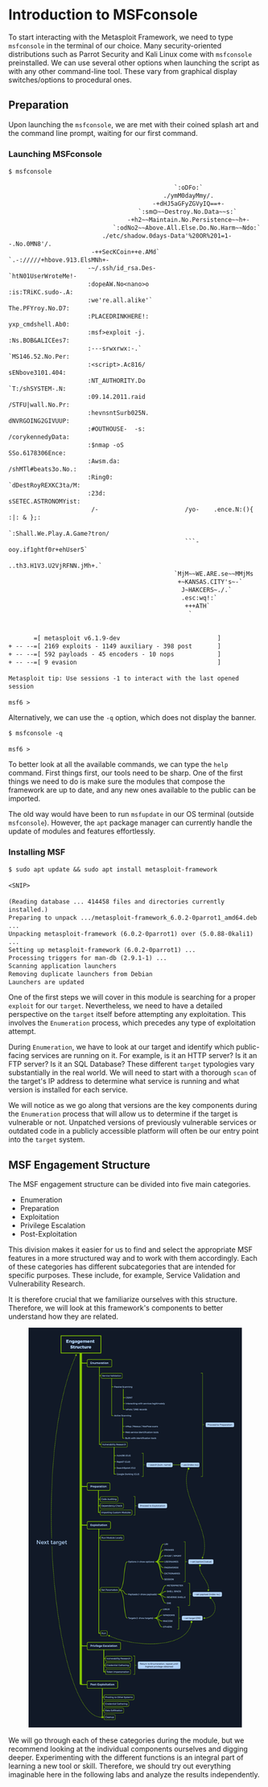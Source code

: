 # Introduction to MSFconsole

To start interacting with the Metasploit Framework, we need to type `msfconsole` in the terminal of our choice. Many security-oriented distributions such as Parrot Security and Kali Linux come with `msfconsole` preinstalled. We can use several other options when launching the script as with any other command-line tool. These vary from graphical display switches/options to procedural ones.

## Preparation

Upon launching the `msfconsole`, we are met with their coined splash art and the command line prompt, waiting for our first command.

### **Launching MSFconsole**

````shell-session
$ msfconsole
                                                  
                                              `:oDFo:`                            
                                           ./ymM0dayMmy/.                          
                                        -+dHJ5aGFyZGVyIQ==+-                    
                                    `:sm⏣~~Destroy.No.Data~~s:`                
                                 -+h2~~Maintain.No.Persistence~~h+-              
                             `:odNo2~~Above.All.Else.Do.No.Harm~~Ndo:`          
                          ./etc/shadow.0days-Data'%20OR%201=1--.No.0MN8'/.      
                       -++SecKCoin++e.AMd`       `.-://///+hbove.913.ElsMNh+-    
                      -~/.ssh/id_rsa.Des-                  `htN01UserWroteMe!-  
                      :dopeAW.No<nano>o                     :is:TЯiKC.sudo-.A:  
                      :we're.all.alike'`                     The.PFYroy.No.D7:  
                      :PLACEDRINKHERE!:                      yxp_cmdshell.Ab0:    
                      :msf>exploit -j.                       :Ns.BOB&ALICEes7:    
                      :---srwxrwx:-.`                        `MS146.52.No.Per:    
                      :<script>.Ac816/                        sENbove3101.404:    
                      :NT_AUTHORITY.Do                        `T:/shSYSTEM-.N:    
                      :09.14.2011.raid                       /STFU|wall.No.Pr:    
                      :hevnsntSurb025N.                      dNVRGOING2GIVUUP:    
                      :#OUTHOUSE-  -s:                       /corykennedyData:    
                      :$nmap -oS                              SSo.6178306Ence:    
                      :Awsm.da:                            /shMTl#beats3o.No.:    
                      :Ring0:                             `dDestRoyREXKC3ta/M:    
                      :23d:                               sSETEC.ASTRONOMYist:    
                       /-                        /yo-    .ence.N:(){ :|: & };:    
                                                 `:Shall.We.Play.A.Game?tron/    
                                                 ```-ooy.if1ghtf0r+ehUser5`    
                                               ..th3.H1V3.U2VjRFNN.jMh+.`          
                                              `MjM~~WE.ARE.se~~MMjMs              
                                               +~KANSAS.CITY's~-`                  
                                                J~HAKCERS~./.`                    
                                                .esc:wq!:`                        
                                                 +++ATH`                            
                                                  `


       =[ metasploit v6.1.9-dev                           ]
+ -- --=[ 2169 exploits - 1149 auxiliary - 398 post       ]
+ -- --=[ 592 payloads - 45 encoders - 10 nops            ]
+ -- --=[ 9 evasion                                       ]

Metasploit tip: Use sessions -1 to interact with the last opened session

msf6 > 
````

Alternatively, we can use the `-q` option, which does not display the banner.

```shell-session
$ msfconsole -q

msf6 > 
```

To better look at all the available commands, we can type the `help` command. First things first, our tools need to be sharp. One of the first things we need to do is make sure the modules that compose the framework are up to date, and any new ones available to the public can be imported.

The old way would have been to run `msfupdate` in our OS terminal (outside `msfconsole`). However, the `apt` package manager can currently handle the update of modules and features effortlessly.

### **Installing MSF**

```shell-session
$ sudo apt update && sudo apt install metasploit-framework

<SNIP>

(Reading database ... 414458 files and directories currently installed.)
Preparing to unpack .../metasploit-framework_6.0.2-0parrot1_amd64.deb ...
Unpacking metasploit-framework (6.0.2-0parrot1) over (5.0.88-0kali1) ...
Setting up metasploit-framework (6.0.2-0parrot1) ...
Processing triggers for man-db (2.9.1-1) ...
Scanning application launchers
Removing duplicate launchers from Debian
Launchers are updated
```

One of the first steps we will cover in this module is searching for a proper `exploit` for our `target`. Nevertheless, we need to have a detailed perspective on the `target` itself before attempting any exploitation. This involves the `Enumeration` process, which precedes any type of exploitation attempt.

During `Enumeration`, we have to look at our target and identify which public-facing services are running on it. For example, is it an HTTP server? Is it an FTP server? Is it an SQL Database? These different `target` typologies vary substantially in the real world. We will need to start with a thorough `scan` of the target's IP address to determine what service is running and what version is installed for each service.

We will notice as we go along that versions are the key components during the `Enumeration` process that will allow us to determine if the target is vulnerable or not. Unpatched versions of previously vulnerable services or outdated code in a publicly accessible platform will often be our entry point into the `target` system.

## MSF Engagement Structure

The MSF engagement structure can be divided into five main categories.

* Enumeration
* Preparation
* Exploitation
* Privilege Escalation
* Post-Exploitation

This division makes it easier for us to find and select the appropriate MSF features in a more structured way and to work with them accordingly. Each of these categories has different subcategories that are intended for specific purposes. These include, for example, Service Validation and Vulnerability Research.

It is therefore crucial that we familiarize ourselves with this structure. Therefore, we will look at this framework's components to better understand how they are related.

<figure><img src="../../../../.gitbook/assets/image (101).png" alt=""><figcaption></figcaption></figure>

We will go through each of these categories during the module, but we recommend looking at the individual components ourselves and digging deeper. Experimenting with the different functions is an integral part of learning a new tool or skill. Therefore, we should try out everything imaginable here in the following labs and analyze the results independently.
